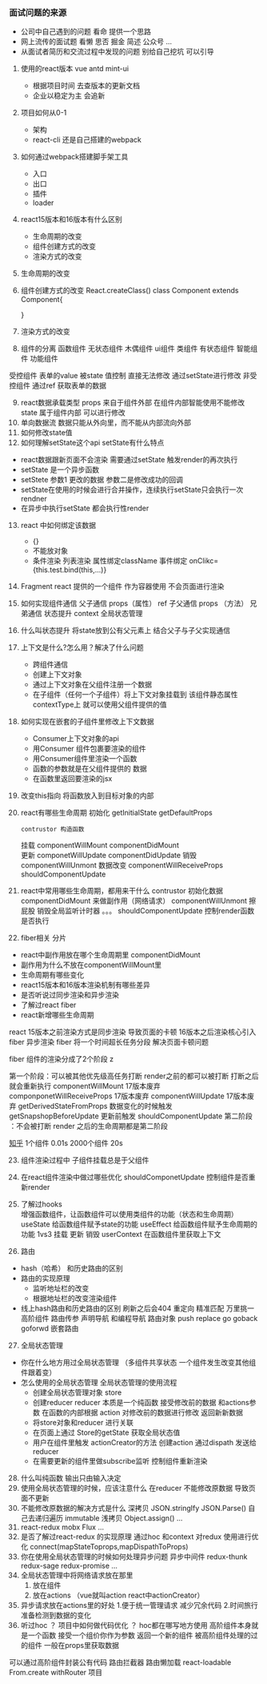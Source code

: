 ### 面试问题的来源
* 公司中自己遇到的问题  看命 提供一个思路
* 网上流传的面试题     看懒  思否  掘金 简述 公众号 ...
* 从面试者简历和交流过程中发现的问题  别给自己挖坑 可以引导


1. 使用的react版本  vue antd mint-ui
   * 根据项目时间 去查版本的更新文档
   * 企业以稳定为主 会追新
2. 项目如何从0-1 
   * 架构
   * react-cli 还是自己搭建的webpack
3. 如何通过webpack搭建脚手架工具
   * 入口  
   * 出口
   * 插件
   * loader 
4. react15版本和16版本有什么区别
   * 生命周期的改变
   * 组件创建方式的改变
   * 渲染方式的改变

5. 生命周期的改变
6. 组件创建方式的改变
    React.createClass() 
    class Component extends Component{

    }
7. 渲染方式的改变

8. 组件的分离
函数组件 无状态组件 木偶组件 ui组件
类组件 有状态组件  智能组件 功能组件

受控组件 
表单的value 被state 值控制 直接无法修改
通过setState进行修改
非受控组件
通过ref 获取表单的数据

9. react数据承载类型
 props 来自于组件外部 在组件内部智能使用不能修改 
 state 属于组件内部   可以进行修改
10. 单向数据流
数据只能从外向里，而不能从内部流向外部
11. 如何修改state值
12. 如何理解setState这个api setState有什么特点
   * react数据跟新页面不会渲染 需要通过setState 触发render的再次执行
   * setState 是一个异步函数
   * setStete 参数1 更改的数据 参数二是修改成功的回调
   * setState在使用的时候会进行合并操作，连续执行setState只会执行一次rendner 
   * 在异步中执行setState 都会执行性render 
     
13. react 中如何绑定该数据 
    * {}
    * 不能放对象
    * 条件渲染 列表渲染 属性绑定className  事件绑定 onClikc={this.test.bind(this,...)} 
14. Fragment 
    react 提供的一个组件 作为容器使用 不会页面进行渲染

15. 如何实现组件通信
    父子通信 props（属性） ref
    子父通信 props （方法）
    兄弟通信 状态提升 context 全局状态管理

16. 什么叫状态提升
    将state放到公有父元素上 结合父子与子父实现通信
17. 上下文是什么?怎么用？解决了什么问题
    * 跨组件通信 
    * 创建上下文对象
    * 通过上下文对象在父组件注册一个数据
    * 在子组件（任何一个子组件）将上下文对象挂载到 该组件静态属性contextType上 就可以使用父组件提供的值  
18. 如何实现在嵌套的子组件里修改上下文数据
    * Consumer上下文对象的api 
    * 用Consumer 组件包裹要渲染的组件
    * 用Consumer组件里渲染一个函数
    * 函数的参数就是在父组件提供的 数据
    * 在函数里返回要渲染的jsx
19. 改变this指向
 将函数放入到目标对象的内部
20. react有哪些生命周期
    初始化 
        getInitialState 
        getDefaultProps 

        contrustor 构造函数
    挂载
        componentWillMount 
        componentDidMount  
    更新 
        componetWillUpdate 
        componentDidUpdate 
    销毁
        componentWillUnmont
    数据改变 
        componentWillReceiveProps 
        shouldComponentUpdate 
    
21. react中常用哪些生命周期，都用来干什么 
        contrustor 初始化数据
        componentDidMount 来做副作用（网络请求）
        componentWillUnmont 擦屁股 销毁全局监听计时器 。。。
        shouldComponentUpdate  控制render函数是否执行
22. fiber相关 分片
  * react中副作用放在哪个生命周期里
       componentDidMount  
  * 副作用为什么不放在componentWillMount里
  * 生命周期有哪些变化
  * react15版本和16版本渲染机制有哪些差异
  * 是否听说过同步渲染和异步渲染
  * 了解过react fiber
  * react新增哪些生命周期

  react 15版本之前渲染方式是同步渲染  导致页面的卡顿
  16版本之后渲染核心引入fiber 异步渲染 
  fiber 将一个时间超长任务分段 解决页面卡顿问题
  
  fiber 组件的渲染分成了2个阶段  z
   
   第一个阶段：可以被其他优先级高任务打断 render之前的都可以被打断 
   打断之后就会重新执行
    componentWillMount  17版本废弃
    componponetWillReceiveProps  17版本废弃
    componentWillUpdate   17版本废弃
    getDerivedStateFromProps  数据变化的时候触发
    getSnapshopBeforeUpdate   更新前触发
    shouldComponentUpdate
   第二阶段 ：不会被打断 render 之后的生命周期都是第二阶段

[知乎](https://zhuanlan.zhihu.com/p/26027085)
  1个组件 0.01s 
  2000个组件 20s
 
23. 组件渲染过程中 子组件挂载总是于父组件

24. 在react组件渲染中做过哪些优化
    shouldComponetUpdate  控制组件是否重新render
    <PureComponet>
25. 了解过hooks  
    增强函数组件，让函数组件可以使用类组件的功能（状态和生命周期）
    useState  给函数组件赋予state的功能
    useEffect 给函数组件赋予生命周期的功能  1vs3 挂载 更新 销毁
    userContext  在函数组件里获取上下文

26. 路由
   * hash（哈希） 和历史路由的区别
   * 路由的实现原理  
     * 监听地址栏的改变
     * 根据地址栏的改变渲染组件
   * 线上hash路由和历史路由的区别 刷新之后会404
   重定向 精准匹配  万里挑一  高阶组件  路由传参 声明导航 和编程导航 路由对象 
   push replace go goback goforwd 嵌套路由
27. 全局状态管理
   * 你在什么地方用过全局状态管理 （多组件共享状态 一个组件发生改变其他组件跟着变）
   * 怎么使用的全局状态管理 全局状态管理的使用流程
     * 创建全局状态管理对象 store 
     * 创建reducer 
        reducer 本质是一个纯函数 接受修改前的数据 和actions参数 
        在函数的内部根据 action 对修改前的数据进行修改 返回新新数据
     * 将store对象和reducer 进行关联
     * 在页面上通过 Store的getState 获取全局状态值
     * 用户在组件里触发 actionCreator的方法 创建action 通过dispath 发送给reducer
     * 在需要更新的组件里做subscribe监听 控制组件重新渲染
28. 什么叫纯函数
    输出只由输入决定
29. 使用全局状态管理的时候，应该注意什么
    在reducer  不能修改原数据  导致页面不更新
30. 不能修改原数据的解决方式是什么 
    深拷贝 JSON.stringIfy JSON.Parse() 自己去递归遍历  immutable
    浅拷贝 Object.assign()  ...
31. react-redux  mobx Flux ...
32. 是否了解过react-redux 的实现原理
    通过hoc 和context 对redux 使用进行优化
    connect(mapStateToprops,mapDispathToProps)
33. 你在使用全局状态管理的时候如何处理异步问题 
    异步中间件 redux-thunk redux-sage  redux-promise ...
34. 全局状态管理中将网络请求放在那里 
    1. 放在组件
    2. 放在actions （vue就叫action react中actionCreator）
35. 异步请求放在actions里的好处
    1.便于统一管理请求 减少冗余代码
    2.时间旅行 准备检测到数据的变化
36. 听过hoc ？ 项目中如何做代码优化 ？ hoc都在哪写地方使用
   高阶组件本身就是一个函数 接受一个组价你作为参数 返回一个新的组件
   被高阶组件处理的过的组件 一般在props里获取数据

   可以通过高阶组件封装公有代码 路由拦截器  路由懒加载 react-loadable From.create 
   withRouter 
项目
